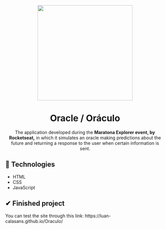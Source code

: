 <div align="center">
  <img src="https://user-images.githubusercontent.com/69552520/173658471-3ab2e896-1c54-451d-953a-d57123dd3ac2.png" width="300px">
  <h1>Oracle / Oráculo</h1>
  <p>The application developed during the <strong>Maratona Explorer event, by Rocketseat,</strong> in which it simulates an oracle making predictions about the future and returning a response to the user when certain information is sent.
</p>
</div>

<h2>🚀 Technologies</h2>
<ul>
  <li>HTML</li>
  <li>CSS</li>
  <li>JavaScript</li>
</ul>

<h2>✔ Finished project</h2>
<p>You can test the site through this link: https://luan-calasans.github.io/Oraculo/</p>
